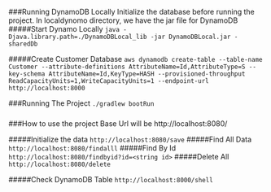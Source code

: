 ###Running DynamoDB Locally
Initialize the database before running the project. In localdynomo directory, we have the jar file for DynamoDB
#####Start Dynamo Locally
```java -Djava.library.path=./DynamoDBLocal_lib -jar DynamoDBLocal.jar -sharedDb```

#####Create Customer Database
```aws dynamodb create-table --table-name Customer --attribute-definitions AttributeName=Id,AttributeType=S --key-schema AttributeName=Id,KeyType=HASH --provisioned-throughput ReadCapacityUnits=1,WriteCapacityUnits=1 --endpoint-url http://localhost:8000```

###Running The Project
``./gradlew bootRun``
###

###How to use the project
Base Url will be http://localhost:8080/

#####Initialize the data
```http://localhost:8080/save```
#####Find All Data
```http://localhost:8080/findalll```
#####Find By Id 
```http://localhost:8080/findbyid?id=<string id>```
#####Delete All
```http://localhost:8080/delete```

#####Check DynamoDB Table
```http://localhost:8000/shell```